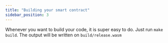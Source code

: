 ```yaml
---
title: "Building your smart contract"
sidebar_position: 3
---
```


Whenever you want to build your code, it is super easy to do. Just run `make build`. The output will be written on `build/release.wasm`
